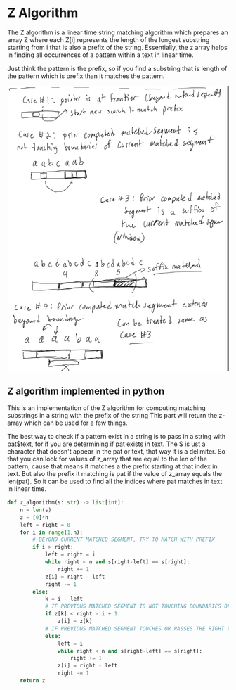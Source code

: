# Z Algorithm

The Z algorithm is a linear time string matching algorithm which prepares an array Z where each Z[i] represents the length of the longest substring starting from i that is also a prefix of the string.  Essentially, the z array helps in finding all occurrences of a pattern within a text in linear time. 

Just think the pattern is the prefix, so if you find a substring that is length of the pattern which is prefix than it matches the pattern.

![z algo](images/z_algorithm.png)

## Z algorithm implemented in python

This is an implementation of the Z algorithm for computing matching substrings in a string with the prefix of the string
This part will return the z-array which can be used for a few things.

The best way to check if a pattern exist in a string is to pass in a string with 
pat$text, for if you are determining if pat exists in text.  The $ is ust a character that doesn't appear in the pat or text, that way it is a delimiter. So that 
you can look for values of z_array that are equal to the len of the pattern, cause that means it matches a the prefix starting at that index in text.  But also the prefix 
it matching is pat if the value of z_array equals the len(pat).  So it can be used to find all the indices where pat matches in text in linear time.  

```py
def z_algorithm(s: str) -> list[int]:
    n = len(s)
    z = [0]*n
    left = right = 0
    for i in range(1,n):
        # BEYOND CURRENT MATCHED SEGMENT, TRY TO MATCH WITH PREFIX
        if i > right:
            left = right = i
            while right < n and s[right-left] == s[right]:
                right += 1
            z[i] = right - left
            right -= 1
        else:
            k = i - left
            # IF PREVIOUS MATCHED SEGMENT IS NOT TOUCHING BOUNDARIES OF CURRENT MATCHED SEGMENT
            if z[k] < right - i + 1:
                z[i] = z[k]
            # IF PREVIOUS MATCHED SEGMENT TOUCHES OR PASSES THE RIGHT BOUNDARY OF CURRENT MATCHED SEGMENT
            else:
                left = i
                while right < n and s[right-left] == s[right]:
                    right += 1
                z[i] = right - left
                right -= 1
    return z
```